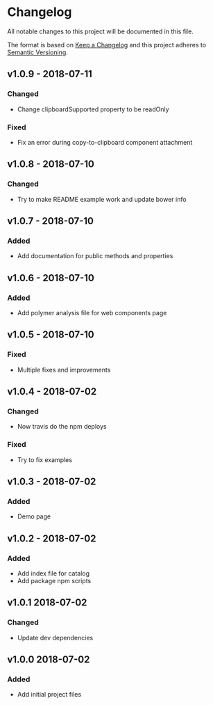 # Changelog
All notable changes to this project will be documented in this file.

The format is based on [Keep a Changelog](http://keepachangelog.com/en/1.0.0/)
and this project adheres to [Semantic Versioning](http://semver.org/spec/v2.0.0.html).

<!--
## [UNRELEASED]
### Added
### Changed
### Deprecated
### Removed
### Fixed
### Security
-->




## v1.0.9 - 2018-07-11
### Changed
- Change clipboardSupported property to be readOnly
### Fixed
- Fix an error during copy-to-clipboard component attachment




## v1.0.8 - 2018-07-10
### Changed
- Try to make README example work and update bower info




## v1.0.7 - 2018-07-10
### Added
- Add documentation for public methods and properties




## v1.0.6 - 2018-07-10
### Added
- Add polymer analysis file for web components page




## v1.0.5 - 2018-07-10
### Fixed
- Multiple fixes and improvements




## v1.0.4 - 2018-07-02
### Changed
- Now travis do the npm deploys
### Fixed
- Try to fix examples




## v1.0.3 - 2018-07-02
### Added
- Demo page




## v1.0.2 - 2018-07-02
### Added
- Add index file for catalog
- Add package npm scripts




## v1.0.1 2018-07-02
### Changed
- Update dev dependencies




## v1.0.0 2018-07-02
### Added
- Add initial project files
